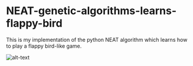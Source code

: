 # NEAT-genetic-algorithms-learns-flappy-bird
This is my implementation of the python NEAT algorithm which learns how to play a flappy bird-like game.

![alt-text](link)

